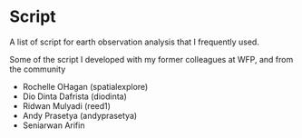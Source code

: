 # Script
A list of script for earth observation analysis that I frequently used.

Some of the script I developed with my former colleagues at WFP, and from the community
- Rochelle OHagan (spatialexplore)
- Dio Dinta Dafrista (diodinta)
- Ridwan Mulyadi (reed1)
- Andy Prasetya (andyprasetya)
- Seniarwan Arifin
